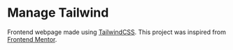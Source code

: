 # Manage Tailwind
Frontend webpage made using [TailwindCSS](https://tailwindcss.com/). This project was 
inspired from [Frontend Mentor](https://www.frontendmentor.io/challenges/manage-landing-page-SLXqC6P5).
